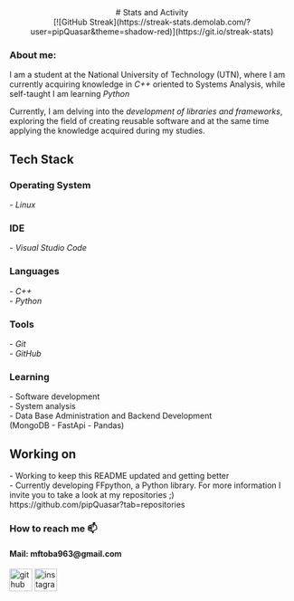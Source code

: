 <center># Stats and Activity</center>

<center>[![GitHub Streak](https://streak-stats.demolab.com/?user=pipQuasar&theme=shadow-red)](https://git.io/streak-stats)</center>

<h3>About me:</h3>
I am a student at the National University of Technology (UTN), where I am currently acquiring knowledge in <i>C++</i> oriented to Systems Analysis, while self-taught I am learning <i>Python</i>

Currently, I am delving into the <i>development of libraries and frameworks</i>, exploring the field of creating reusable software and at the same time applying the knowledge acquired during my studies.

<h2>Tech Stack</h2>
<h3>Operating System</h3> 
  - <i>Linux</i>
<h3>IDE</h3>
  - <i>Visual Studio Code</i>
<h3>Languages</h3>
  - <i>C++</i><br>
  - <i>Python</i>
<h3>Tools</h3>
  - <i>Git</i><br>
  - <i>GitHub</i>
<h3>Learning </h3>
  - Software development<br>
  - System analysis<br>
  - Data Base Administration and Backend Development<br>
    (MongoDB
    - FastApi
    - Pandas)

<h2>Working on</h2>
  - Working to keep this README updated and getting better<br>
  - Currently developing FFpython, a Python library. For more information I invite you to take a look at my repositories ;)<br>
https://github.com/pipQuasar?tab=repositories

<h3>How to reach me 📫</h3>
<h4>Mail: mftoba963@gmail.com</h4>


[<img src='https://cdn.jsdelivr.net/npm/simple-icons@3.0.1/icons/github.svg' alt='github' height='40'>](https://github.com/pipQuasar)  [<img src='https://cdn.jsdelivr.net/npm/simple-icons@3.0.1/icons/instagram.svg' alt='instagram' height='40'>](https://www.instagram.com/toba.itss/)
